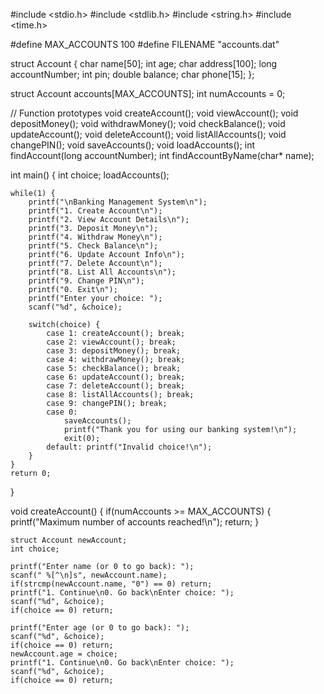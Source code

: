 #include <stdio.h>
#include <stdlib.h>
#include <string.h>
#include <time.h>

#define MAX_ACCOUNTS 100
#define FILENAME "accounts.dat"

struct Account {
    char name[50];
    int age;
    char address[100];
    long accountNumber;
    int pin;
    double balance;
    char phone[15];
};

struct Account accounts[MAX_ACCOUNTS];
int numAccounts = 0;

// Function prototypes
void createAccount();
void viewAccount();
void depositMoney();
void withdrawMoney();
void checkBalance();
void updateAccount();
void deleteAccount();
void listAllAccounts();
void changePIN();
void saveAccounts();
void loadAccounts();
int findAccount(long accountNumber);
int findAccountByName(char* name);

int main() {
    int choice;
    loadAccounts();
    
    while(1) {
        printf("\nBanking Management System\n");
        printf("1. Create Account\n");
        printf("2. View Account Details\n");
        printf("3. Deposit Money\n");
        printf("4. Withdraw Money\n");
        printf("5. Check Balance\n");
        printf("6. Update Account Info\n");
        printf("7. Delete Account\n");
        printf("8. List All Accounts\n");
        printf("9. Change PIN\n");
        printf("0. Exit\n");
        printf("Enter your choice: ");
        scanf("%d", &choice);

        switch(choice) {
            case 1: createAccount(); break;
            case 2: viewAccount(); break;
            case 3: depositMoney(); break;
            case 4: withdrawMoney(); break;
            case 5: checkBalance(); break;
            case 6: updateAccount(); break;
            case 7: deleteAccount(); break;
            case 8: listAllAccounts(); break;
            case 9: changePIN(); break;
            case 0: 
                saveAccounts();
                printf("Thank you for using our banking system!\n");
                exit(0);
            default: printf("Invalid choice!\n");
        }
    }
    return 0;
}

void createAccount() {
    if(numAccounts >= MAX_ACCOUNTS) {
        printf("Maximum number of accounts reached!\n");
        return;
    }
    
    struct Account newAccount;
    int choice;

    printf("Enter name (or 0 to go back): ");
    scanf(" %[^\n]s", newAccount.name);
    if(strcmp(newAccount.name, "0") == 0) return;
    printf("1. Continue\n0. Go back\nEnter choice: ");
    scanf("%d", &choice);
    if(choice == 0) return;

    printf("Enter age (or 0 to go back): ");
    scanf("%d", &choice);
    if(choice == 0) return;
    newAccount.age = choice;
    printf("1. Continue\n0. Go back\nEnter choice: ");
    scanf("%d", &choice);
    if(choice == 0) return;

